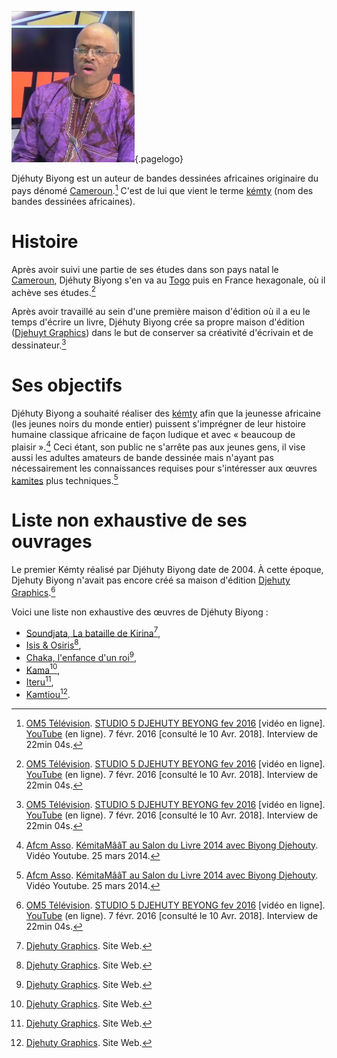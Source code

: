 <!-- TITLE: Djéhuty Biyong -->
<!-- SUBTITLE: Biographie de Djéhuty Biyong -->

![Photo Djehuty Biyong](/uploads/photo/photo-djehuty-biyong.png "Photo Djehuty Biyong"){.pagelogo}

Djéhuty Biyong est un auteur de bandes dessinées africaines originaire du pays dénomé [Cameroun](/geographie/pays/afrique/nord-ouest/cameroun).[^2] C'est de lui que vient le terme [kémty](/ouvrage/kemty/kemty-kesako) (nom des bandes dessinées africaines).

# Histoire
Après avoir suivi une partie de ses études dans son pays natal le [Cameroun](/geographie/pays/afrique/nord-ouest/cameroun), Djéhuty Biyong s'en va au [Togo](/geographie/pays/afrique/centre-ouest/togo) puis en France hexagonale, où il achève ses études.[^2]

Après avoir travaillé au sein d'une première maison d'édition où il a eu le temps d'écrire un livre, Djéhuty Biyong crée sa propre maison d'édition ([Djehuyt Graphics](/organisme/editeur/djehuty-graphics)) dans le but de conserver sa créativité d'écrivain et de dessinateur.[^2]

# Ses objectifs
Djéhuty Biyong a souhaité réaliser des [kémty](/ouvrage/kemty/kemty-kesako) afin que la jeunesse africaine (les jeunes noirs du monde entier) puissent s'imprégner de leur histoire humaine classique africaine de façon ludique et avec « beaucoup de plaisir ».[^1]
Ceci étant, son public ne s'arrête pas aux jeunes gens, il vise aussi les adultes amateurs de bande dessinée mais n'ayant pas nécessairement les connaissances requises pour s'intéresser aux œuvres [kamites](/peuple/monde/kamit) plus techniques.[^1]

# Liste non exhaustive de ses ouvrages
Le premier Kémty réalisé par Djéhuty Biyong date de 2004. À cette époque, Djehuty Biyong n'avait pas encore créé sa maison d'édition [Djehuty Graphics](/organisme/editeur/djehuty-graphics).[^2]

Voici une liste non exhaustive des œuvres de Djéhuty Biyong :
* [Soundjata, La bataille de Kirina](/ouvrage/kemty/soundjata-la-bataille-de-kirina)[^3],
* [Isis & Osiris](/ouvrage/kemty/isis-et-osiris)[^3],
* [Chaka, l'enfance d'un roi](/ouvrage/kemty/chaka-l-enfance-d-un-roi)[^3],
* [Kama](/ouvrage/kemty/kama)[^3],
* [Iteru](/ouvrage/kemty/iteru)[^3],
* [Kamtiou](/ouvrage/kemty/kamtiou)[^3].


[^1]: [Afcm Asso](https://www.youtube.com/channel/UCNsqyzDtr6PDtP-2hL8TBOQ). [KémitaMââT au Salon du Livre 2014 avec Biyong Djehouty](https://www.youtube.com/watch?v=5Kj776oO8xI). Vidéo Youtube. 25 mars 2014. 
[^2]: [OM5 Télévision](https://www.youtube.com/channel/UCaLMmJOTQdWCqEkteyDnn4w). [STUDIO 5 DJEHUTY BEYONG fev 2016](https://www.youtube.com/watch?time_continue=4&v=B3JxH7JnGsc) [vidéo en ligne]. [YouTube](https://www.youtube.com) (en ligne). 7 févr. 2016 [consulté le 10 Avr. 2018]. Interview de 22min 04s.
[^3]: [Djehuty Graphics](http://djehutygraphics.com/). Site Web.